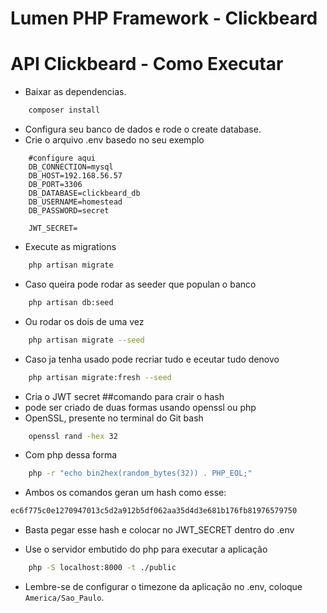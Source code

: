# Lumen PHP Framework - Clickbeard

# API  Clickbeard - Como Executar

- Baixar as dependencias.
```bash
    composer install
```
- Configura seu banco de dados e rode o create database. 
- Crie o arquivo .env basedo no seu exemplo
``` .env
    #configure aqui    
    DB_CONNECTION=mysql
    DB_HOST=192.168.56.57   
    DB_PORT=3306
    DB_DATABASE=clickbeard_db
    DB_USERNAME=homestead
    DB_PASSWORD=secret

    JWT_SECRET=
```
- Execute as migrations
```bash
    php artisan migrate
```

- Caso queira pode rodar as seeder que populan o banco
```bash
    php artisan db:seed
```

- Ou rodar os dois de uma vez
```bash
    php artisan migrate --seed
```
- Caso ja tenha usado pode recriar tudo e eceutar tudo denovo
```bash
    php artisan migrate:fresh --seed
```
- Cria o JWT secret
##comando para crair o hash
- pode ser criado de duas formas usando openssl ou php
- OpenSSL, presente no terminal do Git bash
```bash
    openssl rand -hex 32
```
- Com php dessa forma 
```bash
    php -r "echo bin2hex(random_bytes(32)) . PHP_EOL;"
```
- Ambos os comandos geran um hash como esse: 
```bash
ec6f775c0e1270947013c5d2a912b5df062aa35d4d3e681b176fb81976579750
```
- Basta pegar esse hash e colocar no JWT_SECRET dentro do .env

- Use o servidor embutido do php para executar a aplicação
```bash
    php -S localhost:8000 -t ./public
```
- Lembre-se de configurar o timezone da aplicação no .env, coloque ```America/Sao_Paulo```. 



